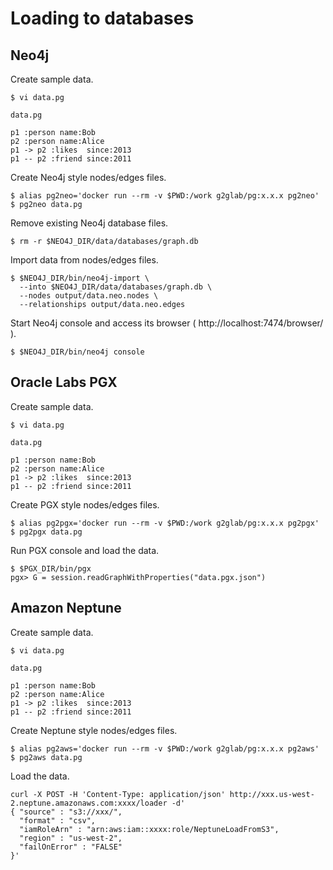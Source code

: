 # Loading to databases

## Neo4j

Create sample data.

    $ vi data.pg

`data.pg`

    p1 :person name:Bob
    p2 :person name:Alice
    p1 -> p2 :likes  since:2013
    p1 -- p2 :friend since:2011

Create Neo4j style nodes/edges files.

    $ alias pg2neo='docker run --rm -v $PWD:/work g2glab/pg:x.x.x pg2neo'
    $ pg2neo data.pg

Remove existing Neo4j database files.

    $ rm -r $NEO4J_DIR/data/databases/graph.db

Import data from nodes/edges files.

    $ $NEO4J_DIR/bin/neo4j-import \
      --into $NEO4J_DIR/data/databases/graph.db \
      --nodes output/data.neo.nodes \
      --relationships output/data.neo.edges

Start Neo4j console and access its browser ( http://localhost:7474/browser/ ).

    $ $NEO4J_DIR/bin/neo4j console

## Oracle Labs PGX

Create sample data.

    $ vi data.pg

`data.pg`

    p1 :person name:Bob
    p2 :person name:Alice
    p1 -> p2 :likes  since:2013
    p1 -- p2 :friend since:2011

Create PGX style nodes/edges files.

    $ alias pg2pgx='docker run --rm -v $PWD:/work g2glab/pg:x.x.x pg2pgx'
    $ pg2pgx data.pg

Run PGX console and load the data.

    $ $PGX_DIR/bin/pgx
    pgx> G = session.readGraphWithProperties("data.pgx.json")

## Amazon Neptune

Create sample data.

    $ vi data.pg

`data.pg`

    p1 :person name:Bob
    p2 :person name:Alice
    p1 -> p2 :likes  since:2013
    p1 -- p2 :friend since:2011

Create Neptune style nodes/edges files.

    $ alias pg2aws='docker run --rm -v $PWD:/work g2glab/pg:x.x.x pg2aws'
    $ pg2aws data.pg

Load the data.

    curl -X POST -H 'Content-Type: application/json' http://xxx.us-west-2.neptune.amazonaws.com:xxxx/loader -d'
    { "source" : "s3://xxx/",
      "format" : "csv",
      "iamRoleArn" : "arn:aws:iam::xxxx:role/NeptuneLoadFromS3",
      "region" : "us-west-2",
      "failOnError" : "FALSE"
    }'
